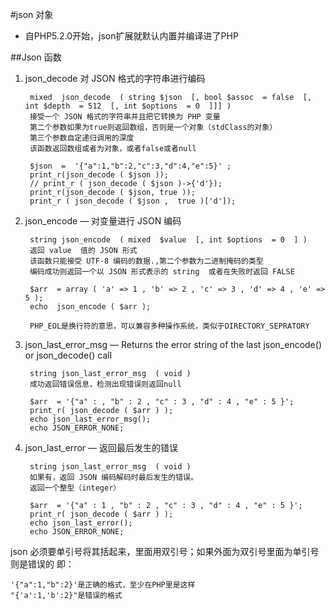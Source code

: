 #json 对象 

- 自PHP5.2.0开始，json扩展就默认内置并编译进了PHP

##Json 函数

1. json_decode 对 JSON 格式的字符串进行编码

		mixed  json_decode  ( string $json  [, bool $assoc  = false  [, int $depth  = 512  [, int $options  = 0  ]]] )
		接受一个 JSON 格式的字符串并且把它转换为 PHP 变量 
		第二个参数如果为true则返回数组，否则是一个对象（stdClass的对象）
		第三个参数自定递归调用的深度
		该函数返回数组或者为对象，或者false或者null

		$json  =  '{"a":1,"b":2,"c":3,"d":4,"e":5}' ;
		print_r(json_decode ( $json ));
		// print_r ( json_decode ( $json )->{'d'});
		print_r(json_decode ( $json, true ));
		print_r ( json_decode ( $json ,  true )['d']);

2. json_encode — 对变量进行 JSON 编码  

		string json_encode  ( mixed  $value  [, int $options  = 0  ] )
		返回 value  值的 JSON 形式 
		该函数只能接受 UTF-8 编码的数据.,第二个参数为二进制掩码的类型
		编码成功则返回一个以 JSON 形式表示的 string  或者在失败时返回 FALSE  

		$arr  = array ( 'a' => 1 , 'b' => 2 , 'c' => 3 , 'd' => 4 , 'e' => 5 );
		echo  json_encode ( $arr );

		PHP_EOL是换行符的意思，可以兼容多种操作系统，类似于DIRECTORY_SEPRATORY

3. json_last_error_msg — Returns the error string of the last json_encode() or json_decode() call

		string json_last_error_msg  ( void )
		成功返回错误信息，检测出现错误则返回null
		
		$arr  = '{"a" : , "b" : 2 , "c" : 3 , "d" : 4 , "e" : 5 }';
		print_r( json_decode ( $arr ) );
		echo json_last_error_msg();
		echo JSON_ERROR_NONE;

4. json_last_error — 返回最后发生的错误

		string json_last_error_msg  ( void )
		如果有，返回 JSON 编码解码时最后发生的错误。 
		返回一个整型（integer）

		$arr  = '{"a" : 1 , "b" : 2 , "c" : 3 , "d" : 4 , "e" : 5 }';
		print_r( json_decode ( $arr ) );
		echo json_last_error();
		echo JSON_ERROR_NONE;

json 必须要单引号将其括起来，里面用双引号；如果外面为双引号里面为单引号则是错误的
即：
	
	'{"a":1,"b":2}'是正确的格式，至少在PHP里是这样
	"{'a':1,'b':2}"是错误的格式